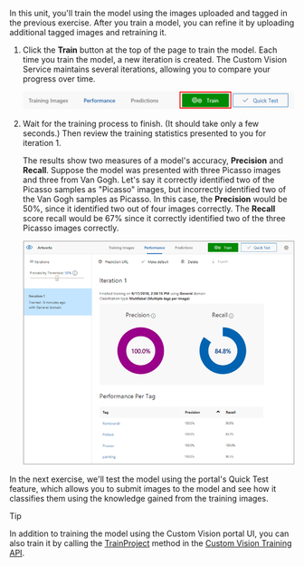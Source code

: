In this unit, you'll train the model using the images uploaded and tagged in the previous exercise. After you train a model, you can refine it by uploading additional tagged images and retraining it.

1. Click the **Train** button at the top of the page to train the model. Each time you train the model, a new iteration is created. The Custom Vision Service maintains several iterations, allowing you to compare your progress over time.

    ![Training the model](../media/2-portal-click-train.png)

1. Wait for the training process to finish. (It should take only a few seconds.) Then review the training statistics presented to you for iteration 1. 

    The results show two measures of a model's accuracy, **Precision** and **Recall**. Suppose the model was presented with three Picasso images and three from Van Gogh. Let's say it correctly identified two of the Picasso samples as "Picasso" images, but incorrectly identified two of the Van Gogh samples as Picasso. In this case, the **Precision** would be 50%, since it identified two out of four images correctly. The **Recall** score recall would be 67% since it correctly identified two of the three Picasso images correctly.

    ![Results of training the model](../media/2-portal-train-complete.png)

In the next exercise, we'll test the model using the portal's Quick Test feature, which allows you to submit images to the model and see how it classifies them using the knowledge gained from the training images.

> [!TIP]
> In addition to training the model using the Custom Vision portal UI, you can also train it by calling the [TrainProject](https://southcentralus.dev.cognitive.microsoft.com/docs/services/d9a10a4a5f8549599f1ecafc435119fa/operations/58d5835bc8cb231380095bed) method in the [Custom Vision Training API](https://southcentralus.dev.cognitive.microsoft.com/docs/services/d9a10a4a5f8549599f1ecafc435119fa/operations/58d5835bc8cb231380095be3).